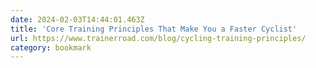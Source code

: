 ```yaml
---
date: 2024-02-03T14:44:01.463Z
title: 'Core Training Principles That Make You a Faster Cyclist'
url: https://www.trainerroad.com/blog/cycling-training-principles/
category: bookmark
---
```

